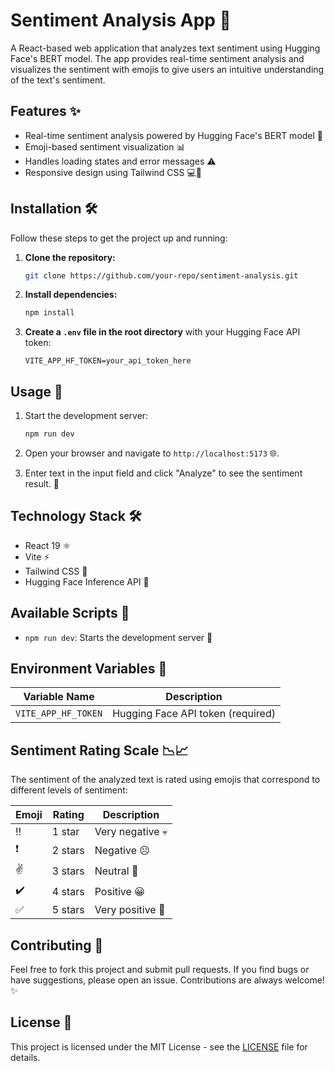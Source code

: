# Sentiment Analysis App 🌟

A React-based web application that analyzes text sentiment using Hugging Face's BERT model. The app provides real-time sentiment analysis and visualizes the sentiment with emojis to give users an intuitive understanding of the text's sentiment.

## Features ✨
- Real-time sentiment analysis powered by Hugging Face's BERT model 🤖
- Emoji-based sentiment visualization 📊
- Handles loading states and error messages ⚠️
- Responsive design using Tailwind CSS 💻📱

## Installation 🛠️

Follow these steps to get the project up and running:

1. **Clone the repository:**
   ```bash
   git clone https://github.com/your-repo/sentiment-analysis.git
   ```

2. **Install dependencies:**
   ```bash
   npm install
   ```

3. **Create a `.env` file in the root directory** with your Hugging Face API token:
   ```env
   VITE_APP_HF_TOKEN=your_api_token_here
   ```

## Usage 🚀

1. Start the development server:
   ```bash
   npm run dev
   ```

2. Open your browser and navigate to `http://localhost:5173` 🌐.

3. Enter text in the input field and click "Analyze" to see the sentiment result. 🧐

## Technology Stack 🛠️
- React 19 ⚛️
- Vite ⚡
- Tailwind CSS 🌿
- Hugging Face Inference API 🧠

## Available Scripts 📜

- `npm run dev`: Starts the development server 🚀


## Environment Variables 🔑

| Variable Name       | Description                          |
|---------------------|--------------------------------------|
| `VITE_APP_HF_TOKEN` | Hugging Face API token (required)    |

## Sentiment Rating Scale 📉📈

The sentiment of the analyzed text is rated using emojis that correspond to different levels of sentiment:

| Emoji | Rating        | Description       |
|-------|---------------|-------------------|
| ‼️    | 1 star        | Very negative 💀  |
| ❗    | 2 stars       | Negative ☹️       |
| ✌️    | 3 stars       | Neutral 🤔        |
| ✔️    | 4 stars       | Positive 😀       |
| ✅    | 5 stars       | Very positive 🎉  |

## Contributing 🤝

Feel free to fork this project and submit pull requests. If you find bugs or have suggestions, please open an issue. Contributions are always welcome! ✨

## License 📜

This project is licensed under the MIT License - see the [LICENSE](LICENSE) file for details.
```

